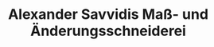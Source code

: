 ---
title: "Alexander Savvidis Maß- und Änderungsschneiderei"
url: /murrhardt/alexander-savvidis-mass-und-aenderungsschneiderei/
shop: Schneiderei
---